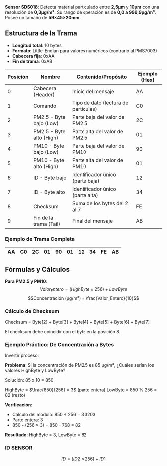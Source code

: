 **Sensor SDS018**: Detecta material particulado entre **2,5µm** y **10µm** con una resolución de **0,3µg/m³**.  Su rango de operación es de **0,0 a 999,9µg/m³**. Posee un tamaño de **59×45×20mm**.

## Estructura de la Trama
- **Longitud total**: 10 bytes
- **Formato**: Little-Endian para valores numéricos (contrario al PMS7003)
- **Cabecera fija**: 0xAA
- **Fin de trama**: 0xAB


| Posición | Nombre                   | Contenido/Propósito                  | Ejemplo (Hex) |
| -------- | ------------------------ | ------------------------------------ | ------------- |
| 0        | Cabecera (Header)        | Inicio del mensaje                   | AA            |
| 1        | Comando                  | Tipo de dato (lectura de partículas) | C0            |
| 2        | PM2.5 - Byte bajo (Low)  | Parte baja del valor de PM2.5        | 2C            |
| 3        | PM2.5 - Byte alto (High) | Parte alta del valor de PM2.5        | 01            |
| 4        | PM10 - Byte bajo (Low)   | Parte baja del valor de PM10         | 90            |
| 5        | PM10 - Byte alto (High)  | Parte alta del valor de PM10         | 01            |
| 6        | ID - Byte bajo           | Identificador único (parte baja)     | 12            |
| 7        | ID - Byte alto           | Identificador único (parte alta)     | 34            |
| 8        | Checksum                 | Suma de los bytes del 2 al 7         | FE            |
| 9        | Fin de la trama (Tail)   | Final del mensaje                    | AB            |

### Ejemplo de Trama Completa

| AA  | C0  | 2C  | 01  | 90  | 01  | 12  | 34  | FE  | AB  |
| --- | --- | --- | --- | --- | --- | --- | --- | --- | --- |
## Fórmulas y Cálculos

**Para PM2.5 y PM10**:
$$Valor_Entero = (HighByte × 256) + LowByte$$
$$Concentración (µg/m³) = \frac{Valor_Entero}{10}$$
### Cálculo de Checksum

Checksum = Byte[2] + Byte[3] + Byte[4] + Byte[5] + Byte[6] + Byte[7]

El checksum debe coincidir con el byte en la posición 8.

### Ejemplo Práctico: De Concentración a Bytes

Invertir proceso:

**Problema**: Si la concentración de PM2.5 es 85 µg/m³, ¿Cuáles serían los valores HighByte y LowByte?

Solución:             85 x 10 = 850

HighByte = $\frac{850}{256} = 3$     (parte entera)
LowByte = 850 % 256 = 82     (resto)         

**Verificación**:
- Cálculo del módulo: 850 ÷ 256 = 3,3203
- Parte entera: 3
- 850 - (256 × 3) = 850 - 768 = 82

**Resultado**: HighByte = 3, LowByte = 82

### ID SENSOR
$$ID = (ID2 \times 256) + ID1$$